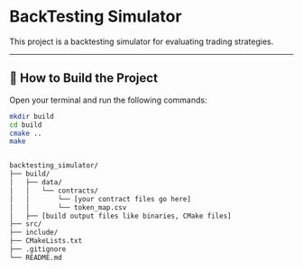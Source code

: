 # BackTesting Simulator

This project is a backtesting simulator for evaluating trading strategies.

---

## 🔧 How to Build the Project

Open your terminal and run the following commands:

```bash
mkdir build
cd build
cmake ..
make


backtesting_simulator/
├── build/
│   ├── data/
│   │   └── contracts/
│   │       └── [your contract files go here]
│   │       └── token_map.csv
│   ├── [build output files like binaries, CMake files]
├── src/
├── include/
├── CMakeLists.txt
├── .gitignore
└── README.md

